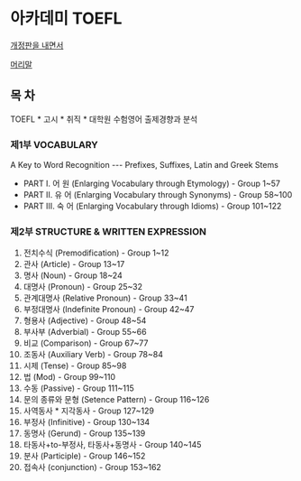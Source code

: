 # 아카데미 TOEFL

[개정판을 내면서](preface1990.md)

[머리말](preface1980.md)

## 목 차

TOEFL * 고시 * 취직 * 대학원 수험영어 출제경향과 분석 


### 제1부 VOCABULARY

A Key to Word Recognition --- Prefixes, Suffixes, Latin and Greek Stems

* PART I. 어 원 (Enlarging Vocabulary through Etymology)	- Group 1~57
* PART II. 유 어 (Enlarging Vocabulary through Synonyms) 	- Group 58~100
* PART III. 숙 어 (Enlarging Vocabulary through Idioms)   	- Group 101~122

### 제2부 STRUCTURE & WRITTEN EXPRESSION

1. 전치수식	  	(Premodification)	- Group 1~12
2. 관사     		(Article) 		- Group 13~17
3. 명사     		(Noun) 			- Group 18~24
4. 대명사 		(Pronoun) 		- Group 25~32
5. 관계대명사 		(Relative Pronoun) 	- Group 33~41
6. 부정대명사 		(Indefinite Pronoun) 	- Group 42~47
7. 형용사 		(Adjective) 		- Group 48~54
8. 부사부 		(Adverbial) 		- Group 55~66
9. 비교 			(Comparison) 		- Group 67~77
10. 조동사 		(Auxiliary Verb) 	- Group 78~84
11. 시제 		(Tense)    		- Group 85~98
12. 법			(Mod)			- Group 99~110
13. 수동			(Passive)		- Group 111~115
14. 문의 종류와 문형	(Setence Pattern)	- Group 116~126
15. 사역동사 * 지각동사		 		- Group 127~129
16. 부정사     		(Infinitive)		- Group 130~134
17. 동명사           	(Gerund)       		- Group 135~139
18. 타동사+to-부정사, 타동사+동명사                 - Group 140~145
19. 분사                 (Participle)		- Group 146~152
20. 접속사    		(conjunction)		- Group 153~162
